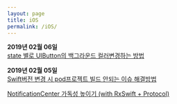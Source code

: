 ```yaml
---
layout: page
title: iOS
permalink: /iOS/
---
```


**2019년 02월 06일**  
[state 별로 UIButton의 백그라운드 컬러변경하는 방법](./2019/02/05/button_background.html)

**2019년 02월 05일**  
[Swift버전 변경 시 pod프로젝트 빌드 안되는 이슈 해결방법](./2019/02/05/cocoapods.html)

[NotificationCenter 가독성 높이기 (with RxSwift + Protocol)](./2019/02/05/notificationcenter.html)


